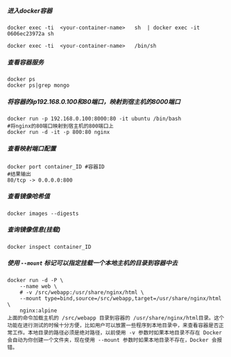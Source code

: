 ##### 进入docker容器

```shell
docker exec -ti  <your-container-name>   sh  | docker exec -it 0606ec23972a sh

docker exec -ti  <your-container-name>   /bin/sh
```

##### 查看容器服务

```
docker ps
docker ps|grep mongo
```

##### 将容器的ip192.168.0.100和80端口，映射到宿主机的8000端口

```
docker run -p 192.168.0.100:8000:80 -it ubuntu /bin/bash
#将nginx的80端口映射到宿主机的800端口上
docker run -d -it -p 800:80 nginx 
```

##### 查看映射端口配置

```
docker port container_ID #容器ID
#结果输出
80/tcp -> 0.0.0.0:800
```

##### 查看镜像哈希值

```
docker images --digests
```

##### 查询镜像信息(挂载)

```shell
docker inspect container_ID
```

##### 使用 `--mount` 标记可以指定挂载一个本地主机的目录到容器中去

```shell
docker run -d -P \
    --name web \
    # -v /src/webapp:/usr/share/nginx/html \
    --mount type=bind,source=/src/webapp,target=/usr/share/nginx/html \
    nginx:alpine
上面的命令加载主机的 /src/webapp 目录到容器的 /usr/share/nginx/html目录。这个功能在进行测试的时候十分方便，比如用户可以放置一些程序到本地目录中，来查看容器是否正常工作。本地目录的路径必须是绝对路径，以前使用 -v 参数时如果本地目录不存在 Docker 会自动为你创建一个文件夹，现在使用 --mount 参数时如果本地目录不存在，Docker 会报错。    
```

